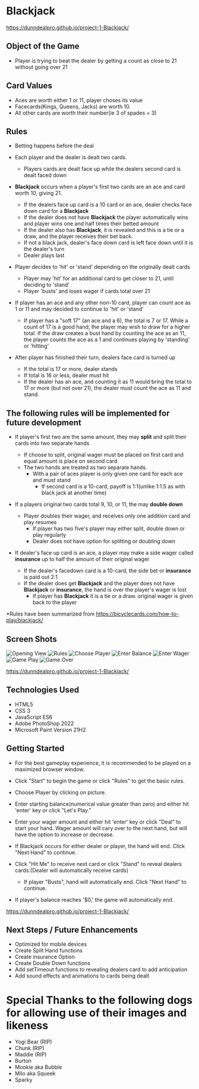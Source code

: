 # Blackjack

https://dunndealpro.github.io/project-1-Blackjack/

## Object of the Game
- Player is trying to beat the dealer by getting a count as close to 21 without going over 21

## Card Values 
- Aces are worth either 1 or 11, player choses its value
- Facecards(Kings, Queens, Jacks) are worth 10.
- All other cards are worth their number(ie 3 of spades = 3)

## Rules
- Betting happens before the deal

- Each player and the dealer is dealt two cards.  
    - Players cards are dealt face up while the dealers second card is dealt faced down

- **Blackjack** occurs when a player's first two cards are an ace and card worth 10, giving 21.  
    - If the dealers face up card is a 10 card or an ace, dealer checks face down card for a **Blackjack**
    - If the dealer does not have **Blackjack** the player automatically wins and player wins one and half times their betted amount
    - If the dealer also has **Blackjack**, it is revealed and this is a tie or a draw, and the player receives their bet back.
    - If not a black jack, dealer's face down card is left face down until it is the dealer's turn
    - Dealer plays last

- Player decides to 'hit' or 'stand' depending on the originally dealt cards 
    - Player may 'hit' for an additional card to get closer to 21, until deciding to 'stand'
    - Player 'busts' and loses wager if cards total over 21

- If player has an ace and any other non-10 card, player can count ace as 1 or 11 and may decided to continue to 'hit' or 'stand'
    - If  player has a "soft 17" (an ace and a 6), the total is 7 or 17. While a count of 17 is a good hand, the player may wish to draw for a higher total. If the draw creates a bust hand by counting the ace as an 11, the player counts the ace as a 1 and continues playing by 'standing' or 'hitting' 

- After player has finished their turn, dealers face card is turned up
    - If the total is 17 or more, dealer stands
    - If total is 16 or less, dealer must hit
    - If the dealer has an ace, and counting it as 11 would bring the total to 17 or more (but not over 21), the dealer must count the ace as 11 and stand.

## The following rules will be implemented for future development

- If player's first two are the same amount, they may **split** and split their cards into two separate hands
    - If choose to split, original wager must be placed on first card and equal amount is place on second card
    - The two hands are treated as two separate hands. 
        - With a pair of aces player is only given one card for each ace and must stand
            - If second card is a 10-card, payoff is 1:1(unlike 1:1.5 as with black jack at another time)

- If a players original two cards total 9, 10, or 11, the may **double down**
    - Player doubles their wager, and receives only one addition card and play resumes
        - If player has two five's player may either split, double down or play regularly
        - Dealer does not have option for splitting or doubling down

- If dealer's face up card is an ace, a player may make a side wager called **insurance** up to half the amount of their original wager

    - If the dealer's facedown card is a 10-card, the side bet or **insurance** is paid out 2:1
    - If the dealer does get **Blackjack** and the player does not have **Blackjack** or **insurance**, the hand is over the player's wager is lost
        - If player has **Blackjack** it is a tie or a draw.  original wager is given back to the player

*Rules have been summarized from https://bicyclecards.com/how-to-play/blackjack/

## Screen Shots

![Opening View](img/screenshots/opening-view.PNG)
![Rules](img/screenshots/rules-view.PNG)
![Choose Player](img/screenshots/choose-player-view.PNG)
![Enter Balance](img/screenshots/enter-balance.PNG)
![Enter Wager](img/screenshots/enter-wager.PNG)
![Game Play](img/screenshots/gameplay.PNG)
![Game Over](img/screenshots/game-over.PNG)


https://dunndealpro.github.io/project-1-Blackjack/

## Technologies Used

- HTML5
- CSS 3
- JavaScript ES6
- Adobe PhotoShop 2022
- Microsoft Paint Version 21H2

## Getting Started

- For the best gameplay experience, it is recommended to be played on a maximized browser window.  

- Click "Start" to begin the game or click "Rules" to get the basic rules.
- Choose Player by clicking on picture.
- Enter starting balance(numerical value greater than zero) and either hit 'enter' key or click "Let's Play."
- Enter your wager amount and either hit 'enter' key or click "Deal" to start your hand.  Wager amount will cary over to the next hand, but will have the option to increase or decrease.
- If Blackjack occurs for either dealer or player, the hand will end.  Click "Next Hand" to continue.
- Click "Hit Me" to receive next card or click "Stand" to reveal dealers cards.(Dealer will automatically receive cards)
    - If player "Busts", hand will automatically end.  Click "Next Hand" to continue.
- If player's balance reaches '$0,' the game will automatically end.  

https://dunndealpro.github.io/project-1-Blackjack/

## Next Steps / Future Enhancements

- Optimized for mobile devices
- Create Split Hand functions
- Create insurance Option
- Create Double Down functions
- Add setTimeout functions to revealing dealers card to add anticipation
- Add sound effects and animations to cards being dealt

# Special Thanks to the following dogs for allowing use of their images and likeness

- Yogi Bear (RIP)
- Chunk (RIP)
- Maddie (RIP)
- Burton
- Mookie aka Bubble
- Milo aka Squeek
- Sparky
